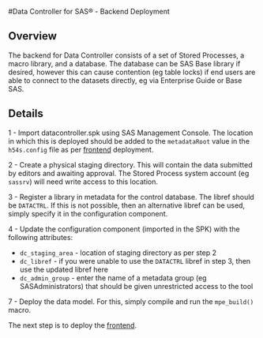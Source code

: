 #Data Controller for SAS® - Backend Deployment

## Overview
The backend for Data Controller consists of a set of Stored Processes, a macro library, and a database.  The database can be SAS Base library if desired, however this can cause contention (eg table locks) if end users are able to connect to the datasets directly, eg via Enterprise Guide or Base SAS.

## Details

1 - Import datacontroller.spk using SAS Management Console.  The location in which this is deployed should be added to the `metadataRoot` value in the `h54s.config` file as per [frontend](dci-frontend.md#details) deployment.

2 - Create a physical staging directory.  This will contain the data submitted by editors and awaiting approval.  The Stored Process system account (eg `sassrv`) will need write access to this location.

3 - Register a library in metadata for the control database.  The libref should be `DATACTRL`.  If this is not possible, then an alternative libref can be used, simply specify it in the configuration component.

4 - Update the configuration component (imported in the SPK) with the following attributes:

* `dc_staging_area` - location of staging directory as per step 2
* `dc_libref` - if you were unable to use the `DATACTRL` libref in step 3, then use the updated libref here
* `dc_admin_group` - enter the name of a metadata group (eg SASAdministrators) that should be given unrestricted access to the tool

7 - Deploy the data model.  For this, simply compile and run the `mpe_build()` macro.


The next step is to deploy the [frontend](dci-frontend.md).
